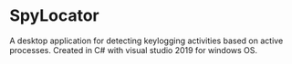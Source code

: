 # SpyLocator
A desktop application for detecting keylogging activities based on active processes. 
Created in C# with visual studio 2019 for windows OS.
